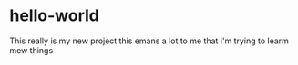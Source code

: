# hello-world
This really is my new project
this emans a lot to me that i'm trying to learm mew things
